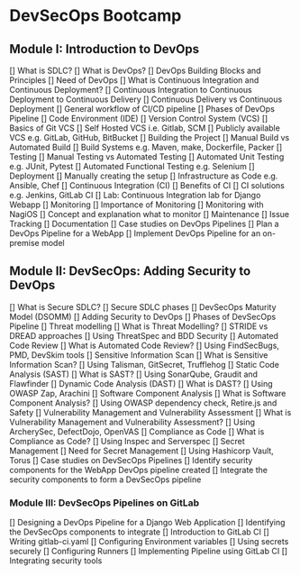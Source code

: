 # DevSecOps Bootcamp

## Module I: Introduction to DevOps

[] What is SDLC?
[] What is DevOps?
[] DevOps Building Blocks and Principles
[] Need of DevOps
[] What is Continuous Integration and Continuous Deployment?
[] Continuous Integration to Continuous Deployment to Continuous Delivery
[] Continuous Delivery vs Continuous Deployment
[] General workflow of CI/CD pipeline
[] Phases of DevOps Pipeline
[] Code Environment (IDE)
[] Version Control System (VCS)
[] Basics of Git VCS
[] Self Hosted VCS i.e. Gitlab, SCM
[] Publicly available VCS e.g. GitLab, GitHub, BitBucket
[] Building the Project
[] Manual Build vs Automated Build
[] Build Systems e.g. Maven, make, Dockerfile, Packer
[] Testing
[] Manual Testing vs Automated Testing
[] Automated Unit Testing e.g. JUnit, Pytest
[] Automated Functional Testing e.g. Selenium
[] Deployment
[] Manually creating the setup
[] Infrastructure as Code e.g. Ansible, Chef
[] Continuous Integration (CI)
[] Benefits of CI
[] CI solutions e.g. Jenkins, GitLab CI
[] Lab: Continuous Integration lab for Django Webapp
[] Monitoring
[] Importance of Monitoring
[] Monitoring with NagiOS
[] Concept and explanation what to monitor
[] Maintenance
[] Issue Tracking
[] Documentation
[] Case studies on DevOps Pipelines
[] Plan a DevOps Pipeline for a WebApp
[] Implement DevOps Pipeline for an on-premise model

## Module II: DevSecOps: Adding Security to DevOps
 
[] What is Secure SDLC?
[] Secure SDLC phases
[] DevSecOps Maturity Model (DSOMM)
[] Adding Security to DevOps
[] Phases of DevSecOps Pipeline
[] Threat modelling
[] What is Threat Modelling?
[] STRIDE vs DREAD approaches
[] Using ThreatSpec and BDD Security
[] Automated Code Review
[] What is Automated Code Review?
[] Using FindSecBugs, PMD, DevSkim tools
[] Sensitive Information Scan
[] What is Sensitive Information Scan?
[] Using Talisman, GitSecret, Trufflehog
[] Static Code Analysis (SAST)
[] What is SAST?
[] Using SonarQube, Graudit and Flawfinder
[] Dynamic Code Analysis (DAST)
[] What is DAST?
[] Using OWASP Zap, Arachini
[] Software Component Analysis
[] What is Software Component Analysis?
[] Using OWASP dependency check, Retire.js and Safety
[] Vulnerability Management and Vulnerability Assessment
[] What is Vulnerability Management and Vulnerability Assessment?
[] Using ArcherySec, DefectDojo, OpenVAS
[] Compliance as Code
[] What is Compliance as Code?
[] Using Inspec and Serverspec
[] Secret Management
[] Need for Secret Management
[] Using Hashicorp Vault, Torus
[] Case studies on DevSecOps Pipelines
[] Identify security components for the WebApp DevOps pipeline created 
[] Integrate the security components to form a DevSecOps pipeline

### Module III: DevSecOps Pipelines on GitLab

[] Designing a DevOps Pipeline for a Django Web Application
[] Identifying the DevSecOps components to integrate
[] Introduction to GitLab CI
[] Writing gitlab-ci.yaml
[] Configuring Environment variables
[] Using secrets securely
[] Configuring Runners
[] Implementing Pipeline using GitLab CI
[] Integrating security tools
